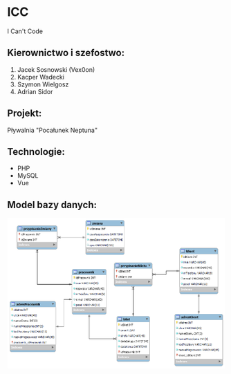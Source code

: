 # ICC
I Can't Code

## Kierownictwo i szefostwo:
1. Jacek Sosnowski (Vex0on)
2. Kacper Wadecki
3. Szymon Wielgosz
4. Adrian Sidor


## Projekt:
Pływalnia "Pocałunek Neptuna"

## Technologie:
- PHP
- MySQL
- Vue

## Model bazy danych:
![db_schema](https://github.com/Vex0on/ICC_15_00/blob/main/Laby/db_schema.png)
